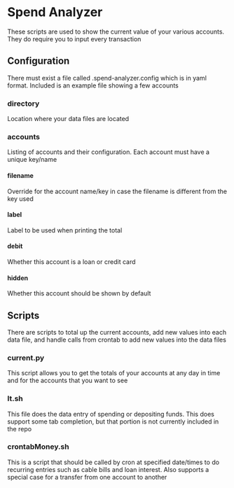 # Spend Analyzer

These scripts are used to show the current value of your various
accounts. They do require you to input every transaction

## Configuration

There must exist a file called .spend-analyzer.config which is in yaml
format. Included is an example file showing a few accounts

### directory

Location where your data files are located

### accounts

Listing of accounts and their configuration. Each account must have a
unique key/name

#### filename

Override for the account name/key in case the filename is different from
the key used

#### label

Label to be used when printing the total

#### debit

Whether this account is a loan or credit card

#### hidden

Whether this account should be shown by default

## Scripts

There are scripts to total up the current accounts, add new values into
each data file, and handle calls from crontab to add new values into the
data files

### current.py

This script allows you to get the totals of your accounts at any day in
time and for the accounts that you want to see

### lt.sh

This file does the data entry of spending or depositing funds. This does
support some tab completion, but that portion is not currently included
in the repo

### crontabMoney.sh

This is a script that should be called by cron at specified date/times
to do recurring entries such as cable bills and loan interest. Also
supports a special case for a transfer from one account to another